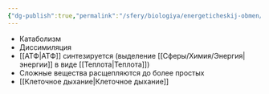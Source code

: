 ```yaml
---
{"dg-publish":true,"permalink":"/sfery/biologiya/energeticheskij-obmen/","tags":["Общаябиология"]}
---
```


- Катаболизм
- Диссимиляция
- [[АТФ\|АТФ]] синтезируется (выделение [[Сферы/Химия/Энергия\|энергии]] в виде [[Теплота\|Теплота]])
- Сложные вещества расщепляются до более простых
- [[Клеточное дыхание\|Клеточное дыхание]]